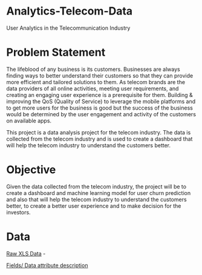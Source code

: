 # Analytics-Telecom-Data
User Analytics in the Telecommunication Industry

# Problem Statement 

The lifeblood of any business is its customers. Businesses are always finding ways to better understand their customers so that they can provide more efficient and tailored solutions to them. As telecom brands are the data providers of all online activities, meeting user requirements, and creating an engaging user experience is a prerequisite for them. Building & improving the QoS (Quality of Service) to leverage the mobile platforms and to get more users for the business is good but the success of the business would be determined by the user engagement and activity of the customers on available apps.

This project is a data analysis project for the telecom industry. The data is collected from the telecom industry and is used to create a dashboard that will help the telecom industry to understand the customers better.

# Objective 

Given the data collected from the telecom industry, the project will be to create a dashboard and machine learning model for user churn prediction and also that will help the telecom industry to understand the customers better, to create a better user experience and to make decision for the investors.

# Data

[Raw XLS Data](https://docs.google.com/spreadsheets/d/1e1lgy4vHLlJ4zcful66AiORSLWlqMeSe/edit?usp=sharing&ouid=102748839137430887077&rtpof=true&sd=true) - 

[Fields/ Data attribute description](https://docs.google.com/spreadsheets/d/1wY7YZwyZ_r_8xMUe_N2ZQled4RjP0_T6/edit?usp=sharing&ouid=102748839137430887077&rtpof=true&sd=true)

